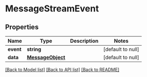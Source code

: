 # MessageStreamEvent

## Properties
Name | Type | Description | Notes
------------ | ------------- | ------------- | -------------
**event** | **string** |  | [default to null]
**data** | [**MessageObject**](MessageObject.md) |  | [default to null]

[[Back to Model list]](../README.md#documentation-for-models) [[Back to API list]](../README.md#documentation-for-api-endpoints) [[Back to README]](../README.md)


